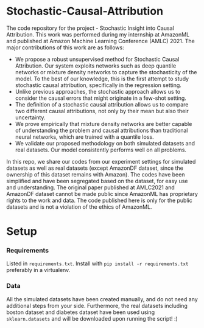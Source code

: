# Stochastic-Causal-Attribution

The code repository for the project - Stochastic Insight into Causal Attribution. This work was performed during my internship at AmazonML and published at Amazon Machine Learning Conference (AMLC) 2021.
The major contributions of this work are as follows:

* We propose a robust unsupervised method for Stochastic Causal Attribution. Our system exploits networks such as deep quantile networks or mixture density networks to capture the stochasticity of the model. To the best of our knowledge, this is the first attempt to study stochastic causal attribution, specifically in the regression setting.
* Unlike previous approaches, the stochastic approach allows us to consider the causal errors that might originate in a few-shot setting.
* The definition of a stochastic causal attribution allows us to compare two different causal attributions, not only by their mean but also their uncertainty.
* We prove empirically that mixture density networks are better capable of understanding the problem and causal attributions than traditional neural networks, which are trained with a quantile loss.
* We validate our proposed methodology on both simulated datasets and real datasets. Our model consistently performs well on all problems.

In this repo, we share our codes from our experiment settings for simulated datasets as well as real datasets (except AmazonDF dataset, since the ownership of this dataset remains with Amazon). The codes have been simplified and have been segregated based on the dataset, for easy use and understanding. The original paper published at AMLC2021 and AmazonDF dataset cannot be made public since AmazonML has proprietary rights to the work and data. The code published here is only for the public datasets and is not a violation of the ethics of AmazonML.

# Setup
### Requirements

Listed in `requirements.txt`. Install with `pip install -r
requirements.txt` preferably in a virtualenv.

### Data
All the simulated datasets have been created manually, and do not need any additional steps from your side. Furthermore, the real datasets including boston dataset and diabetes dataset have been used using `sklearn.datasets` and will be downloaded upon running the script! :)
